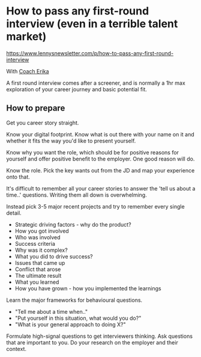 # How to pass any first-round interview (even in a terrible talent market)

https://www.lennysnewsletter.com/p/how-to-pass-any-first-round-interview

With [Coach Erika](https://coacherika.co)

A first round interview comes after a screener, and is normally a 1hr max exploration of your career journey and basic potential fit.

## How to prepare

Get you career story straight. 

Know your digital footprint. Know what is out there with your name on it and whether it fits the way you'd like to present yourself.

Know why you want the role, which should be for positive reasons for yourself and offer positive benefit to the employer. One good reason will do.

Know the role. Pick the key wants out from the JD and map your experience onto that.

It's difficult to remember all your career stories to answer the 'tell us about a time..' questions. Writing them all down is overwhelming.

Instead pick 3-5 major recent projects and try to remember every single detail.

* Strategic driving factors - why do the product?
* How you got involved
* Who was involved
* Success criteria
* Why was it complex?
* What you did to drive success?
* Issues that came up
* Conflict that arose
* The ultimate result
* What you learned
* How you have grown - how you implemented the learnings

Learn the major frameworks for behavioural questions.

* "Tell me about a time when.."
* "Put yourself in this situation, what would you do?"
* "What is your general approach to doing X?"

Formulate high-signal questions to get interviewers thinking. Ask questions that are important to you. Do your research on the employer and their context.





